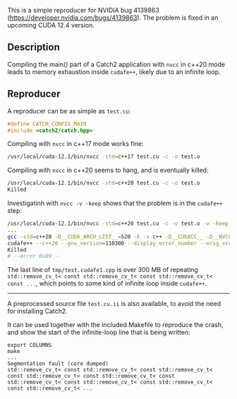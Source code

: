 This is a simple reproducer for NVIDIA bug 4139863 (https://developer.nvidia.com/bugs/4139863).
The problem is fixed in an upcoming CUDA 12.4 version.

## Description

Compiling the main() part of a Catch2 application with `nvcc` in c++20 mode leads to memory exhaustion inside `cudafe++`, likely due to an infinite loop.

## Reproducer

A reproducer can be as simple as `test.cu`:
```c++
#define CATCH_CONFIG_MAIN
#include <catch2/catch.hpp>
```

Compiling with `nvcc` in c++17 mode works fine:
```bash
/usr/local/cuda-12.1/bin/nvcc -std=c++17 test.cu -c -o test.o
```

Compiling with `nvcc` in c++20 seems to hang, and is eventually killed:
```bash
/usr/local/cuda-12.1/bin/nvcc -std=c++20 test.cu -c -o test.o
Killed
```

Investigatinh with `nvcc -v -keep` shows that the problem is in the `cudafe++` step:
```bash
/usr/local/cuda-12.1/bin/nvcc -std=c++20 test.cu -c -o test.o -v -keep -keep-dir tmp
...
gcc -std=c++20 -D__CUDA_ARCH_LIST__=520 -E -x c++ -D__CUDACC__ -D__NVCC__  "-I/usr/local/cuda-12.1/bin/../targets/x86_64-linux/include"    -D__CUDACC_VER_MAJOR__=12 -D__CUDACC_VER_MINOR__=1 -D__CUDACC_VER_BUILD__=105 -D__CUDA_API_VER_MAJOR__=12 -D__CUDA_API_VER_MINOR__=1 -D__NVCC_DIAG_PRAGMA_SUPPORT__=1 -include "cuda_runtime.h" -m64 "test.cu" -o "tmp/test.cpp4.ii"
cudafe++ --c++20 --gnu_version=110300 --display_error_number --orig_src_file_name "test.cu" --orig_src_path_name "/home/fwyzard/src/nvidia_bug_nnnnnnnn/test.cu" --allow_managed  --m64 --parse_templates --gen_c_file_name "tmp/test.cudafe1.cpp" --stub_file_name "test.cudafe1.stub.c" --gen_module_id_file --module_id_file_name "tmp/test.module_id" "tmp/test.cpp4.ii"
Killed
# --error 0x89 --
```

The last line of `tmp/test.cudafe1.cpp` is over 300 MB of repeating `std::remove_cv_t< const std::remove_cv_t< const std::remove_cv_t< const ...`, which points to some kind of infinite loop inside `cudafe++`.

---

A preprocessed source file `test.cu.ii` is also available, to avoid the need for installing Catch2.

It can be used together with the included Makefile to reproduce the crash, and show the start of the infinite-loop line that is being written:
```
export COLUMNS
make
...
Segmentation fault (core dumped)
std::remove_cv_t< const std::remove_cv_t< const std::remove_cv_t< const std::remove_cv_t< const std::remove_cv_t< const std::remove_cv_t< const std::remove_cv_t< const std::remove_cv_t< const std::remove_cv_t< ...
```
